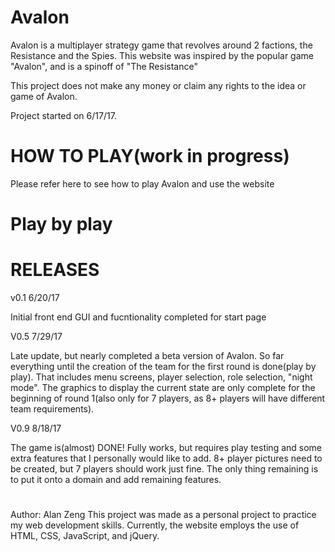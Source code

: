 # Avalon

Avalon is a multiplayer strategy game that revolves around 2 factions, the Resistance and the Spies. This website was inspired by the popular game "Avalon", and is a spinoff of "The Resistance"

This project does not make any money or claim any rights to the idea or game of Avalon.

Project started on 6/17/17.

# HOW TO PLAY(work in progress)
Please refer here to see how to play Avalon and use the website

# Play by play

#

#

# RELEASES

v0.1 6/20/17

Initial front end GUI and fucntionality completed for start page

V0.5 7/29/17

Late update, but nearly completed a beta version of Avalon. So far everything until the creation of the team for the first round is done(play by play). That includes menu screens, player selection, role selection, "night mode". The graphics to display the current state are only complete for the beginning of round 1(also only for 7 players, as 8+ players will have different team requirements). 

V0.9 8/18/17

The game is(almost) DONE! Fully works, but requires play testing and some extra features that I personally would like to add. 8+ player pictures need to be created, but 7 players should work just fine. The only thing remaining is to put it onto a domain and add remaining features.

#

Author: Alan Zeng
This project was made as a personal project to practice my web development skills.
Currently, the website employs the use of HTML, CSS, JavaScript, and jQuery.
